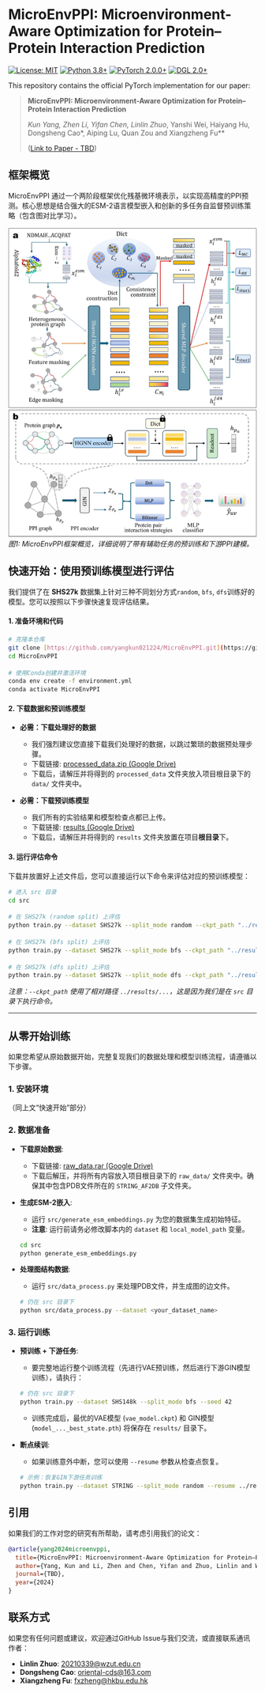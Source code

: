 # MicroEnvPPI: Microenvironment-Aware Optimization for Protein–Protein Interaction Prediction

[![License: MIT](https://img.shields.io/badge/License-MIT-yellow.svg)](https://opensource.org/licenses/MIT)
[![Python 3.8+](https://img.shields.io/badge/python-3.8+-blue.svg)](https://www.python.org/downloads/release/python-380/)
[![PyTorch 2.0.0+](https://img.shields.io/badge/PyTorch-%23EE4C2C.svg?style=for-the-badge&logo=pytorch&logoColor=white)](https://pytorch.org/)
[![DGL 2.0+](https://img.shields.io/badge/DGL-2.0-orange.svg)](https://www.dgl.ai/)

This repository contains the official PyTorch implementation for our paper:

> **MicroEnvPPI: Microenvironment-Aware Optimization for Protein–Protein Interaction Prediction**
>
> *Kun Yang, Zhen Li, Yifan Chen, Linlin Zhuo*, Yanshi Wei, Haiyang Hu, Dongsheng Cao*, Aiping Lu, Quan Zou and Xiangzheng Fu**
>
> ([Link to Paper - TBD]())

## 框架概览

MicroEnvPPI 通过一个两阶段框架优化残基微环境表示，以实现高精度的PPI预测。核心思想是结合强大的ESM-2语言模型嵌入和创新的多任务自监督预训练策略（包含图对比学习）。

![MicroEnvPPI Framework](MicroEnvPPI/assets/framework.png)
*图1: MicroEnvPPI框架概览，详细说明了带有辅助任务的预训练和下游PPI建模。*

## 快速开始：使用预训练模型进行评估

我们提供了在 **SHS27k** 数据集上针对三种不同划分方式`random`, `bfs`, `dfs`训练好的模型。您可以按照以下步骤快速复现评估结果。

#### 1. 准备环境和代码

```bash
# 克隆本仓库
git clone [https://github.com/yangkun021224/MicroEnvPPI.git](https://github.com/yangkun021224/MicroEnvPPI.git)
cd MicroEnvPPI

# 使用Conda创建并激活环境
conda env create -f environment.yml
conda activate MicroEnvPPI
```

#### 2. 下载数据和预训练模型

-   **必需：下载处理好的数据**
    -   我们强烈建议您直接下载我们处理好的数据，以跳过繁琐的数据预处理步骤。
    -   下载链接: [processed_data.zip (Google Drive)](https://drive.google.com/file/d/1mWrgzMxuHHIMsDA2OL8r0lNShiCUWc6Y/view?usp=drive_link)
    -   下载后，请解压并将得到的 `processed_data` 文件夹放入项目根目录下的 `data/` 文件夹中。

-   **必需：下载预训练模型**
    -   我们所有的实验结果和模型检查点都已上传。
    -   下载链接: [results (Google Drive)](https://drive.google.com/file/d/1lR8WeZTQMwOSnUFiruShmYzyPBiNJFmg/view?usp=drive_link)
    -   下载后，请解压并将得到的 `results` 文件夹放置在项目**根目录**下。

#### 3. 运行评估命令

下载并放置好上述文件后，您可以直接运行以下命令来评估对应的预训练模型：

```bash
# 进入 src 目录
cd src

# 在 SHS27k (random split) 上评估
python train.py --dataset SHS27k --split_mode random --ckpt_path "../results/SHS27k/2025-04-29_17-21-12_279/VAE_CL_Aux_RandMCM/vae_model.ckpt"

# 在 SHS27k (bfs split) 上评估
python train.py --dataset SHS27k --split_mode bfs --ckpt_path "../results/SHS27k/2025-04-30_01-13-55_572/VAE_CL_Aux_RandMCM/vae_model.ckpt"

# 在 SHS27k (dfs split) 上评估
python train.py --dataset SHS27k --split_mode dfs --ckpt_path "../results/SHS27k/2025-04-29_18-34-09_183/VAE_CL_Aux_RandMCM/vae_model.ckpt"
```
*注意：`--ckpt_path` 使用了相对路径 `../results/...`，这是因为我们是在 `src` 目录下执行命令。*

---

## 从零开始训练

如果您希望从原始数据开始，完整复现我们的数据处理和模型训练流程，请遵循以下步骤。

### 1. 安装环境
（同上文“快速开始”部分）

### 2. 数据准备

-   **下载原始数据**:
    -   下载链接: [raw_data.rar (Google Drive)](https://drive.google.com/file/d/1nq5UZIhkrMUsS_N4oVKs5l3fM82JsFZl/view?usp=drive_link)
    -   下载后解压，并将所有内容放入项目根目录下的 `raw_data/` 文件夹中。确保其中包含PDB文件所在的 `STRING_AF2DB` 子文件夹。

-   **生成ESM-2嵌入**:
    -   运行 `src/generate_esm_embeddings.py` 为您的数据集生成初始特征。
    -   **注意**: 运行前请务必修改脚本内的 `dataset` 和 `local_model_path` 变量。
    ```bash
    cd src
    python generate_esm_embeddings.py
    ```

-   **处理图结构数据**:
    -   运行 `src/data_process.py` 来处理PDB文件，并生成图的边文件。
    ```bash
    # 仍在 src 目录下
    python src/data_process.py --dataset <your_dataset_name>
    ```

### 3. 运行训练

-   **预训练 + 下游任务**:
    -   要完整地运行整个训练流程（先进行VAE预训练，然后进行下游GIN模型训练），请执行：
    ```bash
    # 仍在 src 目录下
    python train.py --dataset SHS148k --split_mode bfs --seed 42
    ```
    -   训练完成后，最优的VAE模型 (`vae_model.ckpt`) 和 GIN模型 (`model_..._best_state.pth`) 将保存在 `results/` 目录下。

-   **断点续训**:
    -   如果训练意外中断，您可以使用 `--resume` 参数从检查点恢复。
    ```bash
    # 示例：恢复GIN下游任务训练
    python train.py --dataset STRING --split_mode random --resume ../results/STRING/.../gin_cl_aux_randmcm_checkpoint.pth
    ```

## 引用

如果我们的工作对您的研究有所帮助，请考虑引用我们的论文：

```bibtex
@article{yang2024microenvppi,
  title={MicroEnvPPI: Microenvironment-Aware Optimization for Protein–Protein Interaction Prediction},
  author={Yang, Kun and Li, Zhen and Chen, Yifan and Zhuo, Linlin and Wei, Yanshi and Hu, Haiyang and Cao, Dongsheng and Lu, Aiping and Zou, Quan and Fu, Xiangzheng},
  journal={TBD},
  year={2024}
}
```

## 联系方式

如果您有任何问题或建议，欢迎通过GitHub Issue与我们交流，或直接联系通讯作者：
- **Linlin Zhuo**: 20210339@wzut.edu.cn
- **Dongsheng Cao**: oriental-cds@163.com
- **Xiangzheng Fu**: fxzheng@hkbu.edu.hk
```
